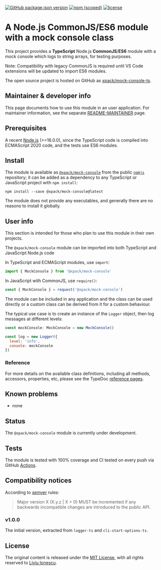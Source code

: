 [![GitHub package.json version](https://img.shields.io/github/package-json/v/xpack/mock-console-ts)](https://github.com/xpack/mock-console-ts/blob/mater/package.json)
[![npm (scoped)](https://img.shields.io/npm/v/@xpack/mock-console.svg)](https://www.npmjs.com/package/@xpack/mock-console)
[![license](https://img.shields.io/github/license/xpack/mock-console-ts.svg)](https://github.com/xpack/mock-console-ts/blob/xpack/LICENSE)

# A Node.js CommonJS/ES6 module with a mock console class

This project provides a **TypeScript** Node.js **CommonJS**/**ES6** module
with a mock console which logs to string arrays, for testing purposes.

Note: Compatibility with legacy CommonJS is required until VS Code extensions
will be updated to import ES6 modules.

The open source project is hosted on GitHub as
[xpack/mock-console-ts](https://github.com/xpack/mock-console-ts).

## Maintainer & developer info

This page documents how to use this module in an user application.
For maintainer information, see the separate
[README-MAINTAINER](https://github.com/xpack/mock-console-ts/blob/master/README-MAINTAINER.md)
page.

## Prerequisites

A recent [Node.js](https://nodejs.org) (>=16.0.0), since the TypeScript code
is compiled into ECMAScript 2020 code, and the tests use ES6 modules.

## Install

The module is available as
[`@xpack/mock-console`](https://www.npmjs.com/package/@xpack/mock-console/)
from the public [`npmjs`](https://www.npmjs.com) repository;
it can be added as a dependency to any TypeScript or JavaScript
project with `npm install`:

```console
npm install --save @xpack/mock-console@latest
```

The module does not provide any executables, and generally there are no
reasons to install it globally.

## User info

This section is intended for those who plan to use this module in their
own projects.

The `@xpack/mock-console` module can be imported into both TypeScript
and JavaScript Node.js code

In TypeScript and ECMAScript modules, use `import`:

```typescript
import { MockConsole } from '@xpack/mock-console'
```

In JavaScript with CommonJS, use `require()`:

```javascript
const { MockConsole } = request('@xpack/mock-console')
```

The module can be included in any application and the class can be used
directly or a custom class can be derived from it for a custom behaviour.

The typical use case is to create an instance of the `Logger` object,
then log messages at different levels:

```javascript
const mockConsole: MockConsole = new MockConsole()

const log = new Logger({
  level: 'info',
  console: mockConsole
})
```

### Reference

For more details on the available class definitions, including all methods,
accessors, properties, etc,
please see the TypeDoc
[reference pages](https://xpack.github.io/mock-console-ts).

## Known problems

- none

## Status

The `@xpack/mock-console` module is currently under development.

## Tests

The module is tested
with 100% coverage and CI tested on every push via GitHub
[Actions](https://github.com/xpack/mock-console-ts/actions).

## Compatibility notices

According to [semver](https://semver.org) rules:

> Major version X (X.y.z | X > 0) MUST be incremented if any
backwards incompatible changes are introduced to the public API.

### v1.0.0

The initial version, extracted from `logger-ts` and `cli-start-options-ts`.

## License

The original content is released under the
[MIT License](https://opensource.org/license/mit/),
with all rights reserved to
[Liviu Ionescu](https://github.com/ilg-ul).
